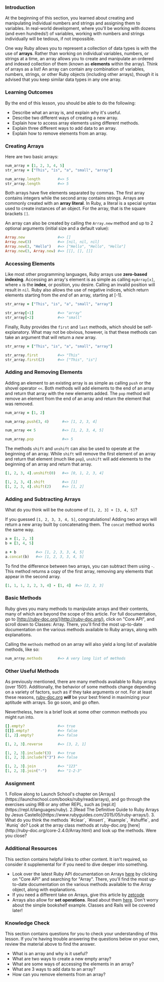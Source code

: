 ### Introduction
At the beginning of this section, you learned about creating and manipulating individual numbers and strings and assigning them to variables. In real-world development, where you'll be working with dozens (and even hundreds!) of variables, working with numbers and strings individually will be tedious, if not impossible.

One way Ruby allows you to represent a collection of data types is with the use of **arrays**. Rather than working on individual variables, numbers, or strings at a time, an array allows you to create and manipulate an ordered and indexed collection of them (known as **elements** within the array). Think of arrays as a list! An array can contain any combination of variables, numbers, strings, or other Ruby objects (including other arrays), though it is advised that you keep similar data types in any one array.

### Learning Outcomes
By the end of this lesson, you should be able to do the following:

 - Describe what an array is, and explain why it's useful.
 - Describe two different ways of creating a new array.
 - Explain how to access array elements using different methods.
 - Explain three different ways to add data to an array.
 - Explain how to remove elements from an array.

### Creating Arrays
Here are two basic arrays:

~~~ruby
num_array = [1, 2, 3, 4, 5]
str_array = ["This", "is", "a", "small", "array"]

num_array.length        #=> 5
str_array.length        #=> 5
~~~

Both arrays have five elements separated by commas. The first array contains integers while the second array contains strings. Arrays are commonly created with an **array literal**. In Ruby, a literal is a special syntax used to create instances of an object. For the array, that is the square brackets `[]`.

An array can also be created by calling the `Array.new` method and up to 2 optional arguments (initial size and a default value):

~~~ruby
Array.new               #=> []
Array.new(3)            #=> [nil, nil, nil]
Array.new(3, "Hello")   #=> ["Hello", "Hello", "Hello"]
Array.new(3, Array.new) #=> [[], [], []]
~~~

### Accessing Elements
Like most other programming languages, Ruby arrays use **zero-based indexing**. Accessing an array's element is as simple as calling `myArray[x]`, where `x` is the **index**, or position, you desire. Calling an invalid position will result in `nil`. Ruby also allows the use of negative indices, which return elements starting from the *end* of an array, starting at [-1].

~~~ruby
str_array = ["This", "is", "a", "small", "array"]

str_array[-1]           #=> "array"
str_array[-2]           #=> "small"
~~~

Finally, Ruby provides the `first` and `last` methods, which should be self-explanatory. What may not be obvious, however, is that these methods can take an argument that will return a *new* array.

~~~ruby
str_array = ["This", "is", "a", "small", "array"]

str_array.first         #=> "This"
str_array.first(2)      #=> ["This", "is"]
~~~

### Adding and Removing Elements
Adding an element to an existing array is as simple as calling `push` or the shovel operator `<<`. Both methods will add elements to the end of an array and return that array with the new elements added. The `pop` method will remove an element from the end of an array and return the element that was removed.

~~~ruby
num_array = [1, 2]

num_array.push(3, 4)      #=> [1, 2, 3, 4]

num_array << 5            #=> [1, 2, 3, 4, 5]

num_array.pop             #=> 5
~~~

The methods `shift` and `unshift` can also be used to operate at the beginning of an array. While `shift` will remove the first element of an array and return that element (much like `pop`), `unshift` will add elements to the beginning of an array and return that array.

~~~ruby
[1, 2, 3, 4].unshift(0)   #=> [0, 1, 2, 3, 4]

[1, 2, 3, 4].shift        #=> [1]
[1, 2, 3, 4].shift(2)     #=> [1, 2]
~~~

### Adding and Subtracting Arrays
What do you think will be the outcome of `[1, 2, 3] + [3, 4, 5]`?

If you guessed `[1, 2, 3, 3, 4, 5]`, congratulations! Adding two arrays will return a new array built by concatenating them. The `concat` method works the same way.

~~~ruby
a = [1, 2, 3]
b = [3, 4, 5]

a + b         #=> [1, 2, 3, 3, 4, 5]
a.concat(b)   #=> [1, 2, 3, 3, 4, 5]
~~~

To find the difference between two arrays, you can subtract them using `-`. This method returns a copy of the first array, removing any elements that appear in the second array.

~~~ruby
[1, 1, 1, 2, 2, 3, 4] - [1, 4]  #=> [2, 2, 3]
~~~

### Basic Methods
Ruby gives you many methods to manipulate arrays and their contents, many of which are beyond the scope of this article. For full documentation, go to [http://ruby-doc.org/](http://ruby-doc.org/), click on "Core API", and scroll down to Classes: Array. There, you'll find the most up-to-date documentation on the various methods available to Ruby arrays, along with explanations.

Calling the `methods` method on an array will also yield a long list of available methods, like so:

~~~ruby
num_array.methods       #=> A very long list of methods
~~~

### Other Useful Methods
As previously mentioned, there are many methods available to Ruby arrays (over 150!). Additionally, the behavior of some methods change depending on a variety of factors, such as if they take arguments or not. For at least these reasons, [ruby-doc.org](http://ruby-doc.org/) ***will*** be your best friend in maximizing your aptitude with arrays. So go soon, and go often.

Nevertheless, here is a brief look at some other common methods you might run into.

~~~ruby
[].empty?               #=> true
[[]].empty?             #=> false
[1, 2].empty?           #=> false

[1, 2, 3].reverse       #=> [3, 2, 1]

[1, 2, 3].include?(3)   #=> true
[1, 2, 3].include?("3") #=> false

[1, 2, 3].join          #=> "123"
[1, 2, 3].join("-")     #=> "1-2-3"
~~~

### Assignment
<div class="lesson-content__panel" markdown="1">
  1. Follow along to Launch School's chapter on [Arrays](https://launchschool.com/books/ruby/read/arrays), and go through the exercises using IRB or any other REPL, such as [repl.it](https://repl.it/languages/ruby).
  2.[Read The Definitive Guide to Ruby Arrays by Jesus Castello](https://www.rubyguides.com/2015/05/ruby-arrays/).
  3. What do you think the methods `#clear`, `#insert`, `#sample`, `#shuffle`, and `#uniq` do? Look at the array class methods at ruby-doc.org [here](http://ruby-doc.org/core-2.4.0/Array.html) and look up the methods. Were you close?
</div>

### Additional Resources
This section contains helpful links to other content. It isn't required, so consider it supplemental for if you need to dive deeper into something.

* Look over the latest Ruby API documentation on Arrays [here](http://ruby-doc.org/) by clicking on "Core API" and searching for "Array". There, you'll find the most up-to-date documentation on the various methods available to the Array object, along with explanations.
* If you need a different take on Arrays, give this article by [zetcode](http://zetcode.com/lang/rubytutorial/arrays/)
* Arrays also allow for **set operations**. Read about them [here](http://blog.endpoint.com/2011/06/using-set-operators-with-ruby-arrays.html). Don't worry about the simple bookshelf example. Classes and Rails will be covered later!

### Knowledge Check
This section contains questions for you to check your understanding of this lesson. If you're having trouble answering the questions below on your own, review the material above to find the answer.

* What is an array and why is it useful?
* What are two ways to create a new empty array?
* What are some ways of accessing the elements in an array?
* What are 3 ways to add data to an array?
* How can you remove elements from an array?